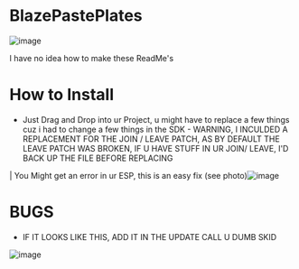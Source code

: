 # BlazePastePlates
![image](https://user-images.githubusercontent.com/69991448/205400781-0a1dcc7b-eb56-43b7-a354-e78bb1d79d38.png)

I have no idea how to make these ReadMe's

# How to Install
- Just Drag and Drop into ur Project, u might have to replace a few things cuz i had to change a few things in the SDK
           - WARNING, I INCULDED A REPLACEMENT FOR THE JOIN / LEAVE PATCH, AS BY DEFAULT THE LEAVE PATCH WAS BROKEN, IF U HAVE STUFF IN UR JOIN/ LEAVE, I'D BACK UP THE FILE BEFORE REPLACING


 | You Might get an error in ur ESP, this is an easy fix (see photo)![image](https://user-images.githubusercontent.com/69991448/205401138-4d06c8c0-8561-46bc-aa13-d62b9e4dba39.png)


# BUGS 
 - IF IT LOOKS LIKE THIS, ADD IT IN THE UPDATE CALL U DUMB SKID
 
 ![image](https://user-images.githubusercontent.com/69991448/205401740-0df2a800-912f-4fad-9936-0d72ba446ba0.png)


